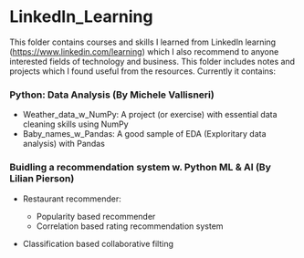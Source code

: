 # LinkedIn_Learning
  This folder contains courses and skills I learned from LinkedIn learning (https://www.linkedin.com/learning) which I also recommend to anyone interested fields of technology and business. This folder includes notes and projects which I found useful from the resources. Currently it contains:

### Python: Data Analysis (By Michele Vallisneri)
- Weather_data_w_NumPy: A project (or exercise) with essential data cleaning skills using NumPy
- Baby_names_w_Pandas: A good sample of EDA (Exploritary data analysis) with Pandas

### Buidling a recommendation system w. Python ML & AI (By Lilian Pierson)
- Restaurant recommender: 
  - Popularity based recommender 
  - Correlation based rating recommendation system
  
- Classification based collaborative filting
